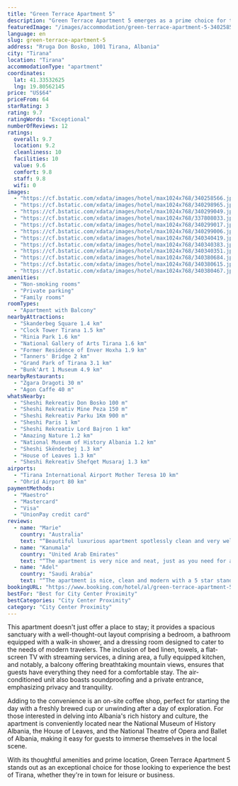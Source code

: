 ```yaml
---
title: "Green Terrace Apartment 5"
description: "Green Terrace Apartment 5 emerges as a prime choice for travelers seeking a blend of comfort and convenience in the heart of Tirana."
featuredImage: "/images/accommodation/green-terrace-apartment-5-340258566.jpg"
language: en
slug: green-terrace-apartment-5
address: "Rruga Don Bosko, 1001 Tirana, Albania"
city: "Tirana"
location: "Tirana"
accommodationType: "apartment"
coordinates:
  lat: 41.33532625
  lng: 19.80562145
price: "US$64"
priceFrom: 64
starRating: 3
rating: 9.7
ratingWords: "Exceptional"
numberOfReviews: 12
ratings:
  overall: 9.7
  location: 9.2
  cleanliness: 10
  facilities: 10
  value: 9.6
  comfort: 9.8
  staff: 9.8
  wifi: 0
images:
  - "https://cf.bstatic.com/xdata/images/hotel/max1024x768/340258566.jpg?k=caed59a46dc7a74fa1869c1a4d20e412d0a355cd2567cc1fd771274e115ea6c1&o=&hp=1"
  - "https://cf.bstatic.com/xdata/images/hotel/max1024x768/340298965.jpg?k=90f8895208f18e56fc3ccb8817f8b37f71c64deacd8b38cef2659c10eb1e42f2&o=&hp=1"
  - "https://cf.bstatic.com/xdata/images/hotel/max1024x768/340299049.jpg?k=2aca47e807df9c9f8f42b6445577fc1ba317edb614603c688e7599e3f9074261&o=&hp=1"
  - "https://cf.bstatic.com/xdata/images/hotel/max1024x768/337808033.jpg?k=3f535e967b1d8e70fc38f45c01e30855fc4d9e59d9d37cb165d5e016714b0291&o=&hp=1"
  - "https://cf.bstatic.com/xdata/images/hotel/max1024x768/340299017.jpg?k=b236b80c1a2716fbe0c70e58a76bb7c641c9eb18773b244756f6d2ab6b259b1e&o=&hp=1"
  - "https://cf.bstatic.com/xdata/images/hotel/max1024x768/340299006.jpg?k=ae7a8cbca68d12849729f87dc62bd1ec44a6847534744dc7f291cf2fdf9462f2&o=&hp=1"
  - "https://cf.bstatic.com/xdata/images/hotel/max1024x768/340340419.jpg?k=b6d6d2cabc1060dfbd8d064e31f4d34332b847bd47f7ffb1bbaf5d4bd64c71a7&o=&hp=1"
  - "https://cf.bstatic.com/xdata/images/hotel/max1024x768/340340383.jpg?k=a70f31174c0fccd98bfcccd4311a2cc7e4f5c12126d37f589db6b78cd2cc9faa&o=&hp=1"
  - "https://cf.bstatic.com/xdata/images/hotel/max1024x768/340340351.jpg?k=5bc20c0d56f1b0f7895368102ee2f3913166d8e367c7e1417e3f623ff7e7373f&o=&hp=1"
  - "https://cf.bstatic.com/xdata/images/hotel/max1024x768/340380684.jpg?k=20f1091c5bb9ba118d066cc6bf967e03213839596857ccf28758e650f9878db1&o=&hp=1"
  - "https://cf.bstatic.com/xdata/images/hotel/max1024x768/340380615.jpg?k=1f2c4d5f7d90c2a8298d63b3e429f1cda6ae340c2e5f2e89d9c95ed63b0b3875&o=&hp=1"
  - "https://cf.bstatic.com/xdata/images/hotel/max1024x768/340380467.jpg?k=e537f980fdf5007895ffb8488c4bc5750b244a4fdaa3f1be7ceac495a537bc97&o=&hp=1"
amenities:
  - "Non-smoking rooms"
  - "Private parking"
  - "Family rooms"
roomTypes:
  - "Apartment with Balcony"
nearbyAttractions:
  - "Skanderbeg Square 1.4 km"
  - "Clock Tower Tirana 1.5 km"
  - "Rinia Park 1.6 km"
  - "National Gallery of Arts Tirana 1.6 km"
  - "Former Residence of Enver Hoxha 1.9 km"
  - "Tanners' Bridge 2 km"
  - "Grand Park of Tirana 3.1 km"
  - "Bunk'Art 1 Museum 4.9 km"
nearbyRestaurants:
  - "Zgara Dragoti 30 m"
  - "Agon Caffe 40 m"
whatsNearby:
  - "Sheshi Rekreativ Don Bosko 100 m"
  - "Sheshi Rekreativ Mine Peza 150 m"
  - "Sheshi Rekreativ Parku 1Km 900 m"
  - "Sheshi Paris 1 km"
  - "Sheshi Rekreativ Lord Bajron 1 km"
  - "Amazing Nature 1.2 km"
  - "National Museum of History Albania 1.2 km"
  - "Sheshi Skënderbej 1.3 km"
  - "House of Leaves 1.3 km"
  - "Sheshi Rekreativ Shefqet Musaraj 1.3 km"
airports:
  - "Tirana International Airport Mother Teresa 10 km"
  - "Ohrid Airport 80 km"
paymentMethods:
  - "Maestro"
  - "Mastercard"
  - "Visa"
  - "UnionPay credit card"
reviews:
  - name: "Marie"
    country: "Australia"
    text: "“Beautiful luxurious apartment spotlessly clean and very well equiped in a great location.”"
  - name: "Kanumala"
    country: "United Arab Emirates"
    text: "“The apartment is very nice and neat, just as you need for a good family stay”"
  - name: "Adel"
    country: "Saudi Arabia"
    text: "“The apartment is nice, clean and modern with a 5 star standard and the owner of the apartment is helpful”"
bookingURL: "https://www.booking.com/hotel/al/green-terrace-apartment-5.en-gb.html?aid=8035640"
bestFor: "Best for City Center Proximity"
bestCategories: "City Center Proximity"
category: "City Center Proximity"
---
```


This apartment doesn't just offer a place to stay; it provides a spacious sanctuary with a well-thought-out layout comprising a bedroom, a bathroom equipped with a walk-in shower, and a dressing room designed to cater to the needs of modern travelers. The inclusion of bed linen, towels, a flat-screen TV with streaming services, a dining area, a fully equipped kitchen, and notably, a balcony offering breathtaking mountain views, ensures that guests have everything they need for a comfortable stay. The air-conditioned unit also boasts soundproofing and a private entrance, emphasizing privacy and tranquility.

Adding to the convenience is an on-site coffee shop, perfect for starting the day with a freshly brewed cup or unwinding after a day of exploration. For those interested in delving into Albania's rich history and culture, the apartment is conveniently located near the National Museum of History Albania, the House of Leaves, and the National Theatre of Opera and Ballet of Albania, making it easy for guests to immerse themselves in the local scene.

With its thoughtful amenities and prime location, Green Terrace Apartment 5 stands out as an exceptional choice for those looking to experience the best of Tirana, whether they're in town for leisure or business.